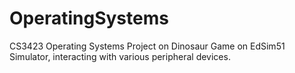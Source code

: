 # OperatingSystems
CS3423 Operating Systems Project on Dinosaur Game on EdSim51 Simulator, interacting with various peripheral devices.
